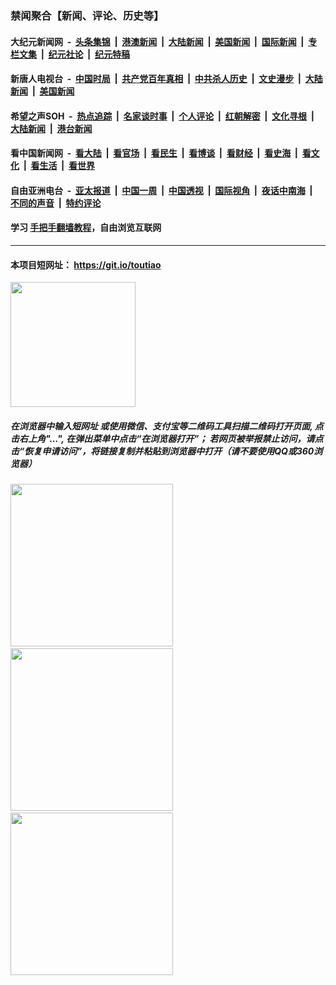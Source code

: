### 禁闻聚合【新闻、评论、历史等】

#### 大纪元新闻网 &nbsp;-&nbsp; [头条集锦](indexes/E头条集锦.md?t=03062102) &nbsp;|&nbsp; [港澳新闻](indexes/E港澳新闻.md?t=03062102)  &nbsp;|&nbsp; [大陆新闻](indexes/E大陆新闻.md?t=03062102) &nbsp;|&nbsp; [美国新闻](indexes/E美国新闻.md?t=03062102) &nbsp;|&nbsp; [国际新闻](indexes/E国际新闻.md?t=03062102) &nbsp;|&nbsp; [专栏文集](indexes/E专栏文集.md?t=03062102) &nbsp;|&nbsp; [纪元社论](indexes/E纪元社论.md?t=03062102) &nbsp;|&nbsp; [纪元特稿](indexes/E纪元特稿.md?t=03062102) 

#### 新唐人电视台 &nbsp;-&nbsp; [中国时局](indexes/N中国时局.md?t=03062102) &nbsp;|&nbsp; [共产党百年真相](indexes/N共产党百年真相.md?t=03062102) &nbsp;|&nbsp; [中共杀人历史](indexes/N中共杀人历史.md?t=03062102) &nbsp;|&nbsp; [文史漫步](indexes/N文史漫步.md?t=03062102) &nbsp;|&nbsp; [大陆新闻](indexes/N大陆新闻.md?t=03062102) &nbsp;|&nbsp; [美国新闻](indexes/N美国新闻.md?t=03062102)

#### 希望之声SOH &nbsp;-&nbsp; [热点追踪](indexes/H热点追踪.md?t=03062102) &nbsp;|&nbsp; [名家谈时事](indexes/H名家谈时事.md?t=03062102) &nbsp;|&nbsp; [个人评论](indexes/H个人评论.md?t=03062102)  &nbsp;|&nbsp; [红朝解密](indexes/H红朝解密.md?t=03062102) &nbsp;|&nbsp; [文化寻根](indexes/H文化寻根.md?t=03062102) &nbsp;|&nbsp; [大陆新闻](indexes/H大陆新闻.md?t=03062102) &nbsp;|&nbsp; [港台新闻](indexes/H港台新闻.md?t=03062102)

#### 看中国新闻网 &nbsp;-&nbsp; [看大陆](indexes/S看大陆.md?t=03062102) &nbsp;|&nbsp; [看官场](indexes/S看官场.md?t=03062102) &nbsp;|&nbsp; [看民生](indexes/S看民生.md?t=03062102)  &nbsp;|&nbsp; [看博谈](indexes/S看博谈.md?t=03062102) &nbsp;|&nbsp; [看财经](indexes/S看财经.md?t=03062102) &nbsp;|&nbsp; [看史海](indexes/S看史海.md?t=03062102) &nbsp;|&nbsp; [看文化](indexes/S看文化.md?t=03062102) &nbsp;|&nbsp; [看生活](indexes/S看生活.md?t=03062102) &nbsp;|&nbsp; [看世界](indexes/S看世界.md?t=03062102)

#### 自由亚洲电台 &nbsp;-&nbsp; [亚太报道](indexes/R亚太报道.md?t=03062102) &nbsp;|&nbsp; [中国一周](indexes/R中国一周.md?t=03062102) &nbsp;|&nbsp; [中国透视](indexes/R中国透视.md?t=03062102)  &nbsp;|&nbsp; [国际视角](indexes/R国际视角.md?t=03062102) &nbsp;|&nbsp; [夜话中南海](indexes/R夜话中南海.md?t=03062102) &nbsp;|&nbsp; [不同的声音](indexes/R不同的声音.md?t=03062102) &nbsp;|&nbsp; [特约评论](indexes/R特约评论.md?t=03062102)

#### 学习 [手把手翻墙教程](https://github.com/gfw-breaker/guides/wiki)，自由浏览互联网

----

#### 本项目短网址： https://git.io/toutiao
<img src="https://raw.githubusercontent.com/gfw-breaker/banned-news/master/scripts/img/qr.png" width="200px"/>  

##### 在浏览器中输入短网址 或使用微信、支付宝等二维码工具扫描二维码打开页面, 点击右上角"...", 在弹出菜单中点击“在浏览器打开”； 若网页被举报禁止访问，请点击“恢复申请访问”，将链接复制并粘贴到浏览器中打开（请不要使用QQ或360浏览器）

<img src="https://raw.githubusercontent.com/gfw-breaker/banned-news/master/scripts/img/1.png" width="260px"/> &nbsp; <img src="https://raw.githubusercontent.com/gfw-breaker/banned-news/master/scripts/img/2.png" width="260px"/> &nbsp; <img src="https://raw.githubusercontent.com/gfw-breaker/banned-news/master/scripts/img/3.png" width="260px"/>
